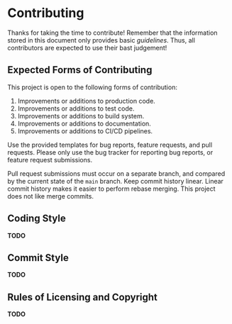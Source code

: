 <!--
SPDX-FileCopyrightText: 2024 Jason Pena <jasonpena@awkless.com>
SPDX-License-Identifier: MIT
-->

# Contributing

Thanks for taking the time to contribute! Remember that the information stored
in this document only provides basic _guidelines_. Thus, all contributors are
expected to use their bast judgement!

## Expected Forms of Contributing

This project is open to the following forms of contribution:

1. Improvements or additions to production code.
1. Improvements or additions to test code.
1. Improvements or additions to build system.
1. Improvements or additions to documentation.
1. Improvements or additions to CI/CD pipelines.

Use the provided templates for bug reports, feature requests, and pull requests.
Please only use the bug tracker for reporting bug reports, or feature request
submissions.

Pull request submissions must occur on a separate branch, and compared by the
current state of the `main` branch. Keep commit history linear. Linear commit
history makes it easier to perform rebase merging. This project does not like
merge commits.

## Coding Style

__TODO__

## Commit Style

__TODO__

## Rules of Licensing and Copyright

__TODO__

